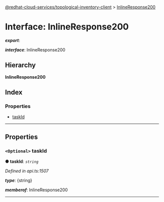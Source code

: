 [@redhat-cloud-services/topological-inventory-client](../README.md) > [InlineResponse200](../interfaces/inlineresponse200.md)

# Interface: InlineResponse200

*__export__*: 

*__interface__*: InlineResponse200

## Hierarchy

**InlineResponse200**

## Index

### Properties

* [taskId](inlineresponse200.md#taskid)

---

## Properties

<a id="taskid"></a>

### `<Optional>` taskId

**● taskId**: *`string`*

*Defined in api.ts:1507*

*__type__*: {string}

*__memberof__*: InlineResponse200

___

